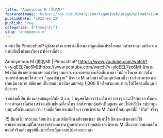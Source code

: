 ```yaml
---
title: "Anonymous M (匿名M)"
featuredImage: "https://res.cloudinary.com/kagamiweb/image/upload/v1746286293/blog.coregamehd.com/anonymous-m.jpg"
publishDate: "2023-02-22"
publish: True
categories: ["Thoughts"]
slug: "anonymous-m"
---
```



สมกับเป็น PinocchioP ผู้ช่ำชองด้านการแต่งเนื้อเพลงที่ดูเหมือนประโยคบอกเล่าธรรมดา แต่มีความหมายลึกซึ้งถ้าลองวิเคราะห์อย่างถี่ถ้วน

Anonymous M (匿名M) | PinocchioP
[https://www.youtube.com/watch?v=yiqEEL7ac6M](https://www.youtube.com/watch?v=yiqEEL7ac6M)
นิรนาม M เป็นเพียงแค่ภาพมาสคอตน่ารักๆ บนกล่องของซอฟต์แวร์ผลิตเสียงเพลง ไม่มีอะไรมากไปกว่านั้น จนกระทั่งมนุษย์ได้ทำการ "บุคลาธิษฐาน" นิรนาม M เสมือนว่าเป็นมนุษย์คนหนึ่ง เธอยังสามารถเหาะเหินเดินอากาศ สลับเพศ เป็นจอมเวท เป็นคนแก่อายุ 1,000 ปี หรือสวมบทบาทอะไรก็ได้ตามที่มนุษย์ต้องการ

จากเดิมที่เป็นเพียงแค่ชุดข้อมูลดิจิทัล 0 และ 1 มนุษย์ได้สรรสร้างเรื่องราวต่างๆ นานาให้กับเธอ ทั้งแต่งท่วงทำนอง เนื้อร้อง สร้างแอนิเมชั่นเคลื่อนไหว อีกทั้งรวมกลุ่มกันเป็นชุมชน คอยให้กำลังใจ สนับสนุน ทุ่มทุนทั้งเงินและแรงกาย ร่วมมือกันแต่งแต้มเรื่องราวจนนิรนาม M เริ่มเข้าใกล้มนุษย์ที่มี "ชีวิต" จริงๆ

15 ปีผ่านไป กระแสเปลี่ยนผ่าน มนุษย์เลิกพึ่งพาเสียงของเธอ หันมาใช้เสียงของตัวเองและใช้คาแรคเตอร์สมมุติในการสรรสร้างผลงาน ผู้คนต่างบอกว่ายุคสมัยของนิรนาม M เสื่อมสลายจนหมดสิ้น แต่แท้จริงแล้วมนุษย์นี่แหละที่จะเสื่อมสลายไปตามกาลเวลา
